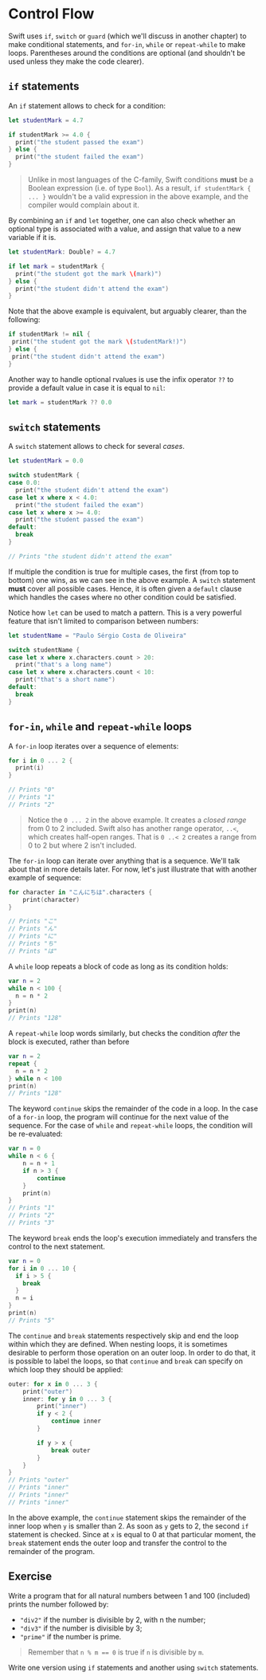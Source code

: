# Control Flow

Swift uses `if`, `switch` or `guard` (which we'll discuss in another chapter) to make conditional statements, and `for-in`, `while` or `repeat-while` to make loops.
Parentheses around the conditions are optional (and shouldn't be used unless they make the code clearer).

## `if` statements

An `if` statement allows to check for a condition:

```swift
let studentMark = 4.7

if studentMark >= 4.0 {
  print("the student passed the exam")
} else {
  print("the student failed the exam")
}
```

> Unlike in most languages of the C-family, Swift conditions **must** be a Boolean expression (i.e. of type `Bool`).
> As a result, `if studentMark { ... }` wouldn't be a valid expression in the above example, and the compiler would complain about it.

By combining an `if` and `let` together, one can also check whether an optional type is associated with a value, and assign that value to a new variable if it is.

```swift
let studentMark: Double? = 4.7

if let mark = studentMark {
  print("the student got the mark \(mark)")
} else {
  print("the student didn't attend the exam")
}
```

Note that the above example is equivalent, but arguably clearer, than the following:

```swift
if studentMark != nil {
 print("the student got the mark \(studentMark!)")
} else {
 print("the student didn't attend the exam")
}
```

Another way to handle optional rvalues is use the infix operator `??` to provide a default value in case it is equal to `nil`:

```swift
let mark = studentMark ?? 0.0
```

## `switch` statements

A `switch` statement allows to check for several *cases*.

```swift
let studentMark = 0.0

switch studentMark {
case 0.0:
  print("the student didn't attend the exam")
case let x where x < 4.0:
  print("the student failed the exam")
case let x where x >= 4.0:
  print("the student passed the exam")
default:
  break
}

// Prints "the student didn't attend the exam"
```

If multiple the condition is true for multiple cases, the first (from top to bottom) one wins, as we can see in the above example.
A `switch` statement **must** cover all possible cases.
Hence, it is often given a `default` clause which handles the cases where no other condition could be satisfied.

Notice how `let` can be used to match a pattern.
This is a very powerful feature that isn't limited to comparison between numbers:

```swift
let studentName = "Paulo Sérgio Costa de Oliveira"

switch studentName {
case let x where x.characters.count > 20:
  print("that's a long name")
case let x where x.characters.count < 10:
  print("that's a short name")
default:
  break
}
```

## `for-in`, `while` and `repeat-while` loops

A `for-in` loop iterates over a sequence of elements:

```swift
for i in 0 ... 2 {
  print(i)
}

// Prints "0"
// Prints "1"
// Prints "2"
```

> Notice the `0 ... 2` in the above example.
> It creates a *closed range* from 0 to 2 included.
> Swift also has another range operator, `..<`, which creates half-open ranges.
> That is `0 ..< 2` creates a range from 0 to 2 but where 2 isn't included.

The `for-in` loop can iterate over anything that is a sequence.
We'll talk about that in more details later.
For now, let's just illustrate that with another example of sequence:

```swift
for character in "こんにちは".characters {
    print(character)
}

// Prints "こ"
// Prints "ん"
// Prints "に"
// Prints "ち"
// Prints "は"
```

A `while` loop repeats a block of code as long as its condition holds:

```swift
var n = 2
while n < 100 {
  n = n * 2
}
print(n)
// Prints "128"
```

A `repeat-while` loop words similarly, but checks the condition *after* the block is executed, rather than before

```swift
var n = 2
repeat {
  n = n * 2
} while n < 100
print(n)
// Prints "128"
```

The keyword `continue` skips the remainder of the code in a loop.
In the case of a `for-in` loop, the program will continue for the next value of the sequence.
For the case of `while` and `repeat-while` loops, the condition will be re-evaluated:

```swift
var n = 0
while n < 6 {
    n = n + 1
    if n > 3 {
        continue
    }
    print(n)
}
// Prints "1"
// Prints "2"
// Prints "3"
```

The keyword `break` ends the loop's execution immediately and transfers the control to the next statement.

```swift
var n = 0
for i in 0 ... 10 {
  if i > 5 {
    break
  }
  n = i
}
print(n)
// Prints "5"
```

The `continue` and `break` statements respectively skip and end the loop within which they are defined.
When nesting loops, it is sometimes desirable to perform those operation on an outer loop.
In order to do that, it is possible to label the loops, so that `continue` and `break` can specify on which loop they should be applied:

```swift
outer: for x in 0 ... 3 {
    print("outer")
    inner: for y in 0 ... 3 {
        print("inner")
        if y < 2 {
            continue inner
        }

        if y > x {
            break outer
        }
    }
}
// Prints "outer"
// Prints "inner"
// Prints "inner"
// Prints "inner"
```

In the above example, the `continue` statement skips the remainder of the inner loop when `y` is smaller than 2.
As soon as `y` gets to 2, the second `if` statement is checked.
Since at `x` is equal to 0 at that particular moment, the `break` statement ends the outer loop and transfer the control to the remainder of the program.

## Exercise

Write a program that for all natural numbers between 1 and 100 (included) prints the number followed by:

* `"div2"` if the number is divisible by 2, with n the number;
* `"div3"` if the number is divisible by 3;
* `"prime"` if the number is prime.

> Remember that `n % m == 0` is true if `n` is divisible by `m`.

Write one version using `if` statements and another using `switch` statements.
